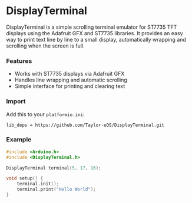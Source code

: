 # DisplayTerminal
DisplayTerminal is a simple scrolling terminal emulator for ST7735 TFT displays using the Adafruit GFX and ST7735 libraries. It provides an easy way to print text line by line to a small display, automatically wrapping and scrolling when the screen is full.

### Features
* Works with ST7735 displays via Adafruit GFX
* Handles line wrapping and automatic scrolling
* Simple interface for printing and clearing text

### Import
Add this to your `platformio.ini`:
```
lib_deps = https://github.com/Taylor-eOS/DisplayTerminal.git
```

### Example
```cpp
#include <Arduino.h>
#include <DisplayTerminal.h>

DisplayTerminal terminal(5, 17, 16);

void setup() {
    terminal.init();
    terminal.print("Hello World");
}
```
